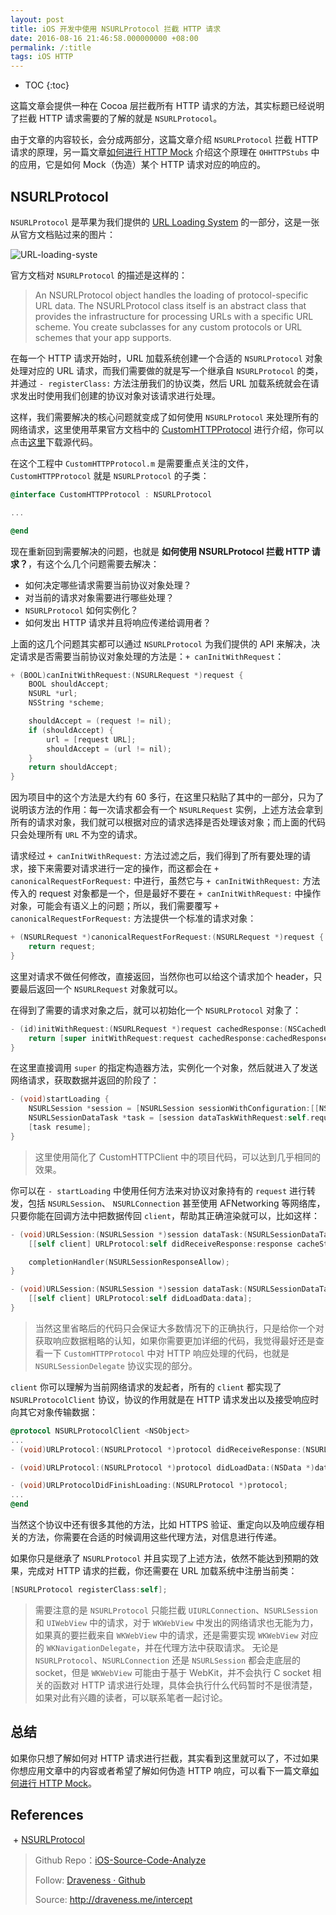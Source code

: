 ```yaml
---
layout: post
title: iOS 开发中使用 NSURLProtocol 拦截 HTTP 请求
date: 2016-08-16 21:46:58.000000000 +08:00
permalink: /:title
tags: iOS HTTP
---
```


+ TOC
{:toc}


这篇文章会提供一种在 Cocoa 层拦截所有 HTTP 请求的方法，其实标题已经说明了拦截 HTTP 请求需要的了解的就是 `NSURLProtocol`。

由于文章的内容较长，会分成两部分，这篇文章介绍 `NSURLProtocol` 拦截 HTTP 请求的原理，另一篇文章[如何进行 HTTP Mock](https://github.com/Draveness/iOS-Source-Code-Analyze/blob/master/contents/OHHTTPStubs/如何进行%20HTTP%20Mock（iOS）.md) 介绍这个原理在 `OHHTTPStubs` 中的应用，它是如何 Mock（伪造）某个 HTTP 请求对应的响应的。

## NSURLProtocol

`NSURLProtocol` 是苹果为我们提供的 [URL Loading System](https://developer.apple.com/library/ios/documentation/Cocoa/Conceptual/URLLoadingSystem/URLLoadingSystem.html) 的一部分，这是一张从官方文档贴过来的图片：

![URL-loading-syste](http://img.draveness.me/2016-08-16-URL-loading-system.png-800width)

官方文档对 `NSURLProtocol` 的描述是这样的：

> An NSURLProtocol object handles the loading of protocol-specific URL data. The NSURLProtocol class itself is an abstract class that provides the infrastructure for processing URLs with a specific URL scheme. You create subclasses for any custom protocols or URL schemes that your app supports.

在每一个 HTTP 请求开始时，URL 加载系统创建一个合适的 `NSURLProtocol` 对象处理对应的 URL 请求，而我们需要做的就是写一个继承自 `NSURLProtocol` 的类，并通过 `- registerClass:` 方法注册我们的协议类，然后 URL 加载系统就会在请求发出时使用我们创建的协议对象对该请求进行处理。

这样，我们需要解决的核心问题就变成了如何使用 `NSURLProtocol` 来处理所有的网络请求，这里使用苹果官方文档中的 [CustomHTTPProtocol](https://developer.apple.com/library/ios/samplecode/CustomHTTPProtocol/CustomHTTPProtocol.zip) 进行介绍，你可以点击[这里](https://developer.apple.com/library/ios/samplecode/CustomHTTPProtocol/CustomHTTPProtocol.zip)下载源代码。

在这个工程中 `CustomHTTPProtocol.m` 是需要重点关注的文件，`CustomHTTPProtocol` 就是 `NSURLProtocol` 的子类：

~~~objectivec
@interface CustomHTTPProtocol : NSURLProtocol

...

@end
~~~

现在重新回到需要解决的问题，也就是 **如何使用 NSURLProtocol 拦截 HTTP 请求？**，有这个么几个问题需要去解决：

+ 如何决定哪些请求需要当前协议对象处理？
+ 对当前的请求对象需要进行哪些处理？
+ `NSURLProtocol` 如何实例化？
+ 如何发出 HTTP 请求并且将响应传递给调用者？

上面的这几个问题其实都可以通过 `NSURLProtocol` 为我们提供的 API 来解决，决定请求是否需要当前协议对象处理的方法是：`+ canInitWithRequest`：

~~~objectivec
+ (BOOL)canInitWithRequest:(NSURLRequest *)request {
	BOOL shouldAccept;
	NSURL *url;
	NSString *scheme;

	shouldAccept = (request != nil);
	if (shouldAccept) {
		url = [request URL];
		shouldAccept = (url != nil);
	}
	return shouldAccept;
}
~~~

因为项目中的这个方法是大约有 60 多行，在这里只粘贴了其中的一部分，只为了说明该方法的作用：每一次请求都会有一个 `NSURLRequest` 实例，上述方法会拿到所有的请求对象，我们就可以根据对应的请求选择是否处理该对象；而上面的代码只会处理所有 `URL` 不为空的请求。

请求经过 `+ canInitWithRequest:` 方法过滤之后，我们得到了所有要处理的请求，接下来需要对请求进行一定的操作，而这都会在 `+ canonicalRequestForRequest:` 中进行，虽然它与 `+ canInitWithRequest:` 方法传入的 request 对象都是一个，但是最好不要在 `+ canInitWithRequest:` 中操作对象，可能会有语义上的问题；所以，我们需要覆写 `+ canonicalRequestForRequest:` 方法提供一个标准的请求对象：

~~~objectivec
+ (NSURLRequest *)canonicalRequestForRequest:(NSURLRequest *)request {
	return request;
}
~~~

这里对请求不做任何修改，直接返回，当然你也可以给这个请求加个 header，只要最后返回一个 `NSURLRequest` 对象就可以。

在得到了需要的请求对象之后，就可以初始化一个 `NSURLProtocol` 对象了：

~~~objectivec
- (id)initWithRequest:(NSURLRequest *)request cachedResponse:(NSCachedURLResponse *)cachedResponse client:(id <NSURLProtocolClient>)client {
	return [super initWithRequest:request cachedResponse:cachedResponse client:client];
}
~~~

在这里直接调用 `super` 的指定构造器方法，实例化一个对象，然后就进入了发送网络请求，获取数据并返回的阶段了：

~~~objectivec
- (void)startLoading {
	NSURLSession *session = [NSURLSession sessionWithConfiguration:[[NSURLSessionConfiguration alloc] init] delegate:self delegateQueue:nil];
	NSURLSessionDataTask *task = [session dataTaskWithRequest:self.request];
	[task resume];
}
~~~

> 这里使用简化了 CustomHTTPClient 中的项目代码，可以达到几乎相同的效果。

你可以在 `- startLoading` 中使用任何方法来对协议对象持有的 `request` 进行转发，包括 `NSURLSession`、 `NSURLConnection` 甚至使用 AFNetworking 等网络库，只要你能在回调方法中把数据传回 `client`，帮助其正确渲染就可以，比如这样：

~~~objectivec
- (void)URLSession:(NSURLSession *)session dataTask:(NSURLSessionDataTask *)dataTask didReceiveResponse:(NSURLResponse *)response completionHandler:(void (^)(NSURLSessionResponseDisposition))completionHandler {
	[[self client] URLProtocol:self didReceiveResponse:response cacheStoragePolicy:NSURLCacheStorageAllowed];

	completionHandler(NSURLSessionResponseAllow);
}

- (void)URLSession:(NSURLSession *)session dataTask:(NSURLSessionDataTask *)dataTask didReceiveData:(NSData *)data {
	[[self client] URLProtocol:self didLoadData:data];
}
~~~

> 当然这里省略后的代码只会保证大多数情况下的正确执行，只是给你一个对获取响应数据粗略的认知，如果你需要更加详细的代码，我觉得最好还是查看一下 `CustomHTTPProtocol` 中对 HTTP 响应处理的代码，也就是 `NSURLSessionDelegate` 协议实现的部分。

`client` 你可以理解为当前网络请求的发起者，所有的 `client` 都实现了 `NSURLProtocolClient` 协议，协议的作用就是在 HTTP 请求发出以及接受响应时向其它对象传输数据：

~~~objectivec
@protocol NSURLProtocolClient <NSObject>
...
- (void)URLProtocol:(NSURLProtocol *)protocol didReceiveResponse:(NSURLResponse *)response cacheStoragePolicy:(NSURLCacheStoragePolicy)policy;

- (void)URLProtocol:(NSURLProtocol *)protocol didLoadData:(NSData *)data;

- (void)URLProtocolDidFinishLoading:(NSURLProtocol *)protocol;
...
@end
~~~

当然这个协议中还有很多其他的方法，比如 HTTPS 验证、重定向以及响应缓存相关的方法，你需要在合适的时候调用这些代理方法，对信息进行传递。

如果你只是继承了 `NSURLProtocol` 并且实现了上述方法，依然不能达到预期的效果，完成对 HTTP 请求的拦截，你还需要在 URL 加载系统中注册当前类：

~~~objectivec
[NSURLProtocol registerClass:self];
~~~

> 需要注意的是 `NSURLProtocol` 只能拦截 `UIURLConnection`、`NSURLSession` 和 `UIWebView` 中的请求，对于 `WKWebView` 中发出的网络请求也无能为力，如果真的要拦截来自 `WKWebView` 中的请求，还是需要实现 `WKWebView` 对应的 `WKNavigationDelegate`，并在代理方法中获取请求。
> 无论是 `NSURLProtocol`、`NSURLConnection` 还是 `NSURLSession` 都会走底层的 socket，但是 `WKWebView` 可能由于基于 WebKit，并不会执行 C socket 相关的函数对 HTTP 请求进行处理，具体会执行什么代码暂时不是很清楚，如果对此有兴趣的读者，可以联系笔者一起讨论。

## 总结

如果你只想了解如何对 HTTP 请求进行拦截，其实看到这里就可以了，不过如果你想应用文章中的内容或者希望了解如何伪造 HTTP 响应，可以看下一篇文章[如何进行 HTTP Mock](https://github.com/Draveness/iOS-Source-Code-Analyze/blob/master/contents/OHHTTPStubs/如何进行%20HTTP%20Mock（iOS）.md)。

## References
 + [NSURLProtocol]([http://nshipster.com/nsurlprotocol/])

> Github Repo：[iOS-Source-Code-Analyze](https://github.com/draveness/iOS-Source-Code-Analyze)
>
> Follow: [Draveness · Github](https://github.com/Draveness)
>
> Source: http://draveness.me/intercept

